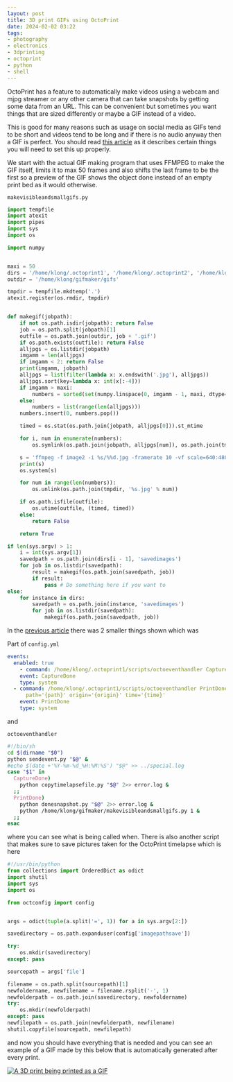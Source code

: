```yaml
---
layout: post
title: 3D print GIFs using OctoPrint
date: 2024-02-02 03:22
tags:
- photography
- electronics
- 3dprinting
- octoprint
- python
- shell
---
```


OctoPrint has a feature to automatically make videos using a webcam and mjpg streamer or any other camera that can take snapshots by getting some data from an URL. This can be convenient but sometimes you want things that are sized differently or maybe a GIF instead of a video. 

This is good for many reasons such as usage on social media as GIFs tend to be short and videos tend to be long and if there is no audio anyway then a GIF is perfect. You should read [this article](https://ellietheyeen.github.io/2024/02/01/3d-printer-done-snapshot.html) as it describes certain things you will need to set this up properly.

We start with the actual GIF making program that uses FFMPEG to make the GIF itself, limits it to max 50 frames and also shifts the last frame to be the first so a preview of the GIF shows the object done instead of an empty print bed as it would otherwise.

`makevisibleandsmallgifs.py`
```py
import tempfile
import atexit
import pipes
import sys
import os

import numpy


maxi = 50
dirs = '/home/klong/.octoprint1', '/home/klong/.octoprint2', '/home/klong/.octoprint3'
outdir = '/home/klong/gifmaker/gifs'

tmpdir = tempfile.mkdtemp('.')
atexit.register(os.rmdir, tmpdir)


def makegif(jobpath):
    if not os.path.isdir(jobpath): return False
    job = os.path.split(jobpath)[1]
    outfile = os.path.join(outdir, job + '.gif')
    if os.path.exists(outfile): return False
    alljpgs = os.listdir(jobpath)
    imgamm = len(alljpgs)
    if imgamm < 2: return False
    print(imgamm, jobpath)
    alljpgs = list(filter(lambda x: x.endswith('.jpg'), alljpgs))
    alljpgs.sort(key=lambda x: int(x[:-4]))
    if imgamm > maxi:
        numbers = sorted(set(numpy.linspace(0, imgamm - 1, maxi, dtype=int)))
    else:
        numbers = list(range(len(alljpgs)))
    numbers.insert(0, numbers.pop())

    timed = os.stat(os.path.join(jobpath, alljpgs[0])).st_mtime

    for i, num in enumerate(numbers):
        os.symlink(os.path.join(jobpath, alljpgs[num]), os.path.join(tmpdir, '%s.jpg' % i))

    s = 'ffmpeg -f image2 -i %s/%%d.jpg -framerate 10 -vf scale=640:480 -y %s' % (tmpdir, outfile)
    print(s)
    os.system(s)

    for num in range(len(numbers)):
        os.unlink(os.path.join(tmpdir, '%s.jpg' % num))

    if os.path.isfile(outfile):
        os.utime(outfile, (timed, timed))
    else:
        return False

    return True

if len(sys.argv) > 1:
    i = int(sys.argv[1])
    savedpath = os.path.join(dirs[i - 1], 'savedimages')
    for job in os.listdir(savedpath):
        result = makegif(os.path.join(savedpath, job))
        if result:
            pass # Do something here if you want to
else:
    for instance in dirs:
        savedpath = os.path.join(instance, 'savedimages')
        for job in os.listdir(savedpath):
            makegif(os.path.join(savedpath, job))
```

In the [previous article](https://ellietheyeen.github.io/2024/02/01/3d-printer-done-snapshot.html) there was 2 smaller things shown which was

Part of `config.yml`
```yml
events:
  enabled: true
    - command: /home/klong/.octoprint1/scripts/octoeventhandler CaptureDone file='{file}'
    event: CaptureDone
    type: system
  - command: /home/klong/.octoprint1/scripts/octoeventhandler PrintDone name='{name}'
      path='{path}' origin='{origin}' time='{time}'
    event: PrintDone
    type: system
```

and

`octoeventhandler`
```sh
#!/bin/sh
cd $(dirname "$0")
python sendevent.py "$@" &
#echo $(date +'%Y-%m-%d_%H:%M:%S') "$@" >> ../special.log
case "$1" in
  CaptureDone)
    python copytimelapsefile.py "$@" 2>> error.log &
  ;;
  PrintDone)
    python donesnapshot.py "$@" 2>> error.log &
    python /home/klong/gifmaker/makevisibleandsmallgifs.py 1 &
  ;;
esac
```

where you can see what is being called when. There is also another script that makes sure to save pictures taken for the OctoPrint timelapse which is here

```py
#!/usr/bin/python
from collections import OrderedDict as odict
import shutil
import sys
import os

from octconfig import config


args = odict(tuple(a.split('=', 1)) for a in sys.argv[2:])

savedirectory = os.path.expanduser(config['imagepathsave'])

try:
    os.mkdir(savedirectory)
except: pass

sourcepath = args['file']

filename = os.path.split(sourcepath)[1]
newfoldername, newfilename = filename.rsplit('-', 1)
newfolderpath = os.path.join(savedirectory, newfoldername)
try:
    os.mkdir(newfolderpath)
except: pass
newfilepath = os.path.join(newfolderpath, newfilename)
shutil.copyfile(sourcepath, newfilepath)
```

and now you should have everything that is needed and you can see an example of a GIF made by this below that is automatically generated after every print.

[![A 3D print being printed as a GIF](/images/CFFFP_Drawer_System_20240202001803.gif)](/images/CFFFP_Drawer_System_20240202001803.gif)
